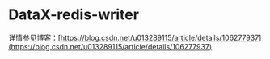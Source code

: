 # DataX-redis-writer
详情参见博客：[https://blog.csdn.net/u013289115/article/details/106277937](https://blog.csdn.net/u013289115/article/details/106277937)
